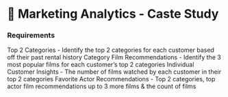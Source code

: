 # 📍 Marketing Analytics - Caste Study

### Requirements

Top 2 Categories - Identify the top 2 categories for each customer based off their past rental history
Category Film Recommendations - Identify the 3 most popular films for each customer’s top 2 categories
Individual Customer Insights - The number of films watched by each customer in their top 2 categories
Favorite Actor Recommendations - Top 2 categories, top actor film recommendations up to 3 more films & the count of films
